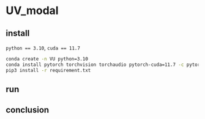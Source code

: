 # UV_modal

## install
`python == 3.10`, `cuda == 11.7`

```bash
conda create -n VU python=3.10
conda install pytorch torchvision torchaudio pytorch-cuda=11.7 -c pytorch -c nvidia
pip3 install -r requirement.txt
```

## run

## conclusion
